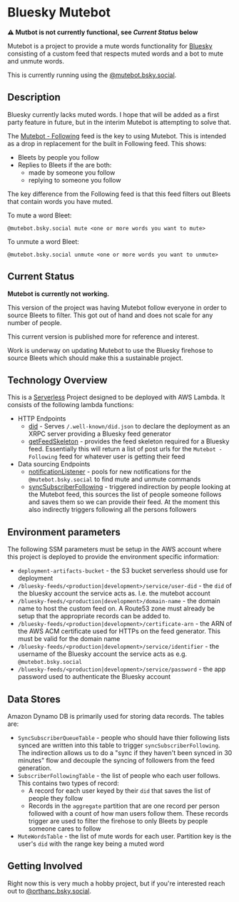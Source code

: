# Bluesky Mutebot

**⚠️ Mutbot is not currently functional, see *Current Status* below**

Mutebot is a project to provide a mute words functionality for [Bluesky](https://bsky.app) consisting of a custom feed that respects muted words and a bot to mute and unmute words.

This is currently running using the [@mutebot.bsky.social](https://bsky.app/profile/mutebot.bsky.social).

## Description

Bluesky currently lacks muted words. I hope that will be added as a first party feature in future, but in the interim Mutebot is attempting to solve that.

The [Mutebot - Following](https://bsky.app/profile/did:plc:k626emd4xi4h3wxpd44s4wpk/feed/pkiiapsnaqxs) feed is the key to using Mutebot. This is intended as a drop in replacement for the built in Following feed. This shows:
* Bleets by people you follow
* Replies to Bleets if the are both:
  * made by someone you follow
  * replying to someone you follow

The key difference from the Following feed is that this feed filters out Bleets that contain words you have muted.

To mute a word Bleet:

```
@mutebot.bsky.social mute <one or more words you want to mute>
```

To unmute a word Bleet:

```
@mutebot.bsky.social unmute <one or more words you want to unmute>
```

## Current Status

**Mutebot is currently not working.**

This version of the project was having Mutebot follow everyone in order to source Bleets to filter. This got out of hand and does not scale for any number of people.

This current version is published more for reference and interest.

Work is underway on updating Mutebot to use the Bluesky firehose to source Bleets which should make this a sustainable project.

## Technology Overview

This is a [Serverless](https://serverless.com/) Project designed to be deployed with AWS Lambda. It consists of the following lambda functions:
* HTTP Endpoints
  * [did](src/endpoints/did/index.ts) - Serves `/.well-known/did.json` to declare the deployment as an XRPC server providing a Bluesky feed generator
  * [getFeedSkeleton](src/endpoints/getFeedSkeleton/index.ts) - provides the feed skeleton required for a Bluesky feed. Essentially this will return a list of post urls for the `Mutebot - Following` feed for whatever user is getting their feed
* Data sourcing Endpoints
  * [notificationListener](src/endpoints/notificationListener/index.ts) - pools for new notifications for the `@mutebot.bsky.social` to find mute and unmute commands
  * [syncSubscriberFollowing](src/endpoints/syncSubscriberFollowing/index.ts) - triggered indirection by people looking at the Mutebot feed, this sources the list of people someone follows and saves them so we can provide their feed. At the moment this also indirectly triggers following all the persons followers

## Environment parameters

The following SSM parameters must be setup in the AWS account where this project is deployed to provide the environment specific information:
* `deployment-artifacts-bucket` - the S3 bucket serverless should use for deployment
* `/bluesky-feeds/<production|development>/service/user-did` - the `did` of the bluesky account the service acts as. I.e. the mutebot account
* `/bluesky-feeds/<production|development>/domain-name` - the domain name to host the custom feed on. A Route53 zone must already be setup that the appropriate records can be added to.
* `/bluesky-feeds/<production|development>/certificate-arn` - the ARN of the AWS ACM certificate used for HTTPs on the feed generator. This must be valid for the domain name
* `/bluesky-feeds/<production|development>/service/identifier` - the username of the Bluesky account the service acts as e.g. `@mutebot.bsky.social`
* `/bluesky-feeds/<production|development>/service/password` - the app password used to authenticate the Bluesky account 


## Data Stores

Amazon Dynamo DB is primarily used for storing data records. The tables are:
* `SyncSubscriberQueueTable` - people who should have thier following lists synced are written into this table to trigger `syncSubscriberFollowing`. The indirection allows us to do a "sync if they haven't been synced in 30 minutes" flow and decouple the syncing of followers from the feed generation.
* `SubscriberFollowingTable` - the list of people who each user follows. This contains two types of record:
  * A record for each user keyed by their `did` that saves the list of people they follow
  * Records in the `aggregate` partition that are one record per person followed with a count of how man users follow them. These records trigger are used to filter the firehose to only Bleets by people someone cares to follow
* `MuteWordsTable` - the list of mute words for each user. Partition key is the user's `did` with the range key being a muted word

## Getting Involved

Right now this is very  much a hobby project, but if you're interested reach out to [@orthanc.bsky.social](https://bsky.app/profile/orthanc.bsky.social).